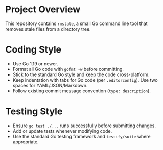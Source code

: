 # Project Overview

This repository contains `rmstale`, a small Go command line tool that removes stale files from a directory tree.

# Coding Style

- Use Go 1.19 or newer.
- Format all Go code with `gofmt -w` before committing.
- Stick to the standard Go style and keep the code cross-platform.
- Keep indentation with tabs for Go code (per `.editorconfig`). Use two spaces for YAML/JSON/Markdown.
- Follow existing commit message convention (`type: description`).

# Testing Style

- Ensure `go test ./...` runs successfully before submitting changes.
- Add or update tests whenever modifying code.
- Use the standard Go testing framework and `testify/suite` where appropriate.

